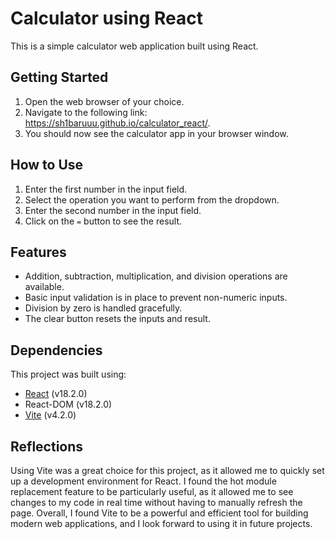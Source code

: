 # Calculator using React

This is a simple calculator web application built using React.

## Getting Started

1. Open the web browser of your choice.
2. Navigate to the following link: https://sh1baruuu.github.io/calculator_react/.
3. You should now see the calculator app in your browser window.

## How to Use

1. Enter the first number in the input field.
2. Select the operation you want to perform from the dropdown.
3. Enter the second number in the input field.
4. Click on the `=` button to see the result.

## Features

- Addition, subtraction, multiplication, and division operations are available.
- Basic input validation is in place to prevent non-numeric inputs.
- Division by zero is handled gracefully.
- The clear button resets the inputs and result.

## Dependencies

This project was built using:

- [React](https://react.dev/) (v18.2.0)
- React-DOM (v18.2.0)
- [Vite](https://vitejs.dev/) (v4.2.0)

## Reflections

   Using Vite was a great choice for this project, as it allowed me to quickly set up a development environment for React. I found the hot module replacement feature to be particularly useful, as it allowed me to see changes to my code in real time without having to manually refresh the page. Overall, I found Vite to be a powerful and efficient tool for building modern web applications, and I look forward to using it in future projects.
